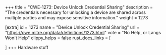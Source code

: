 +++
title = "CWE-1273: Device Unlock Credential Sharing"
description	= "The credentials necessary for unlocking a device are shared across multiple parties and may expose sensitive information."
weight = 1273

[extra]
id = 1273
name = "Device Unlock Credential Sharing"
url = "https://cwe.mitre.org/data/definitions/1273.html"
vote = "No Help, or Langs Won't Help"
clippy_helps = false
rust_docs_links = [
	
]
+++
Hardware stuff
